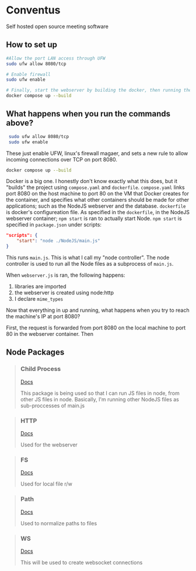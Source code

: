 # Conventus
Self hosted open source meeting software

## How to set up
```bash
#Allow the port LAN access through UFW
sudo ufw allow 8080/tcp

# Enable firewall
sudo ufw enable

# Finally, start the webserver by building the docker, then running the container using the compose.yaml file
docker compose up --build

```

## What happens when you run the commands above?
```bash
 sudo ufw allow 8080/tcp
 sudo ufw enable
 ```
 These just enable UFW, linux's firewall magaer, and sets a new rule to allow incoming connections over TCP on port 8080.

 ```bash
docker compose up --build
```
Docker is a big one. I honestly don't know exactly what this does, but it "builds" the project using ```compose.yaml``` and ```dockerfile```.
```compose.yaml``` links port 8080 on the host machine to port 80 on the VM that Docker creates for the container, and specifies what other containers should be made for other applications; such as the NodeJS webserver and the database.
```dockerfile``` is docker's configureation file.
As specified in the ```dockerfile```, in the NodeJS webserver container; ```npm start``` is ran to actually start Node.
```npm start``` is specified in ```package.json``` under scripts:
```json
"scripts": {
    "start": "node ./NodeJS/main.js"
}
```
This runs ```main.js```.
This is what I call my "node controller".
The node controller is used to run all the Node files as a subprocess of ```main.js```.

When ```webserver.js``` is ran, the following happens:

1. libraries are imported
2. the webserver is created using node:http
3. I declare ```mime_types```

Now that everything in up and running, what happens when you try to reach the machine's IP at port 8080?

First, the request is forwarded from port 8080 on the local machine to port 80 in the webserver container.
Then


 

## Node Packages
> ### Child Process
> [Docs](https://nodejs.org/api/child_process.html)
>
> This package is being used so that I can run JS files in node, from other JS files in node. Basically, I'm running other NodeJS files as sub-proccesses of main.js

> ### HTTP
> [Docs](https://nodejs.org/api/http.html)
>
> Used for the webserver

> ### FS
> [Docs](https://nodejs.org/api/fs.html)
>
> Used for local file r/w

> ### Path
> [Docs](https://nodejs.org/api/path.html)
>
> Used to normalize paths to files

> ### WS
> [Docs](https://github.com/websockets/ws/blob/HEAD/doc/ws.md)
>
> This will be used to create websocket connections